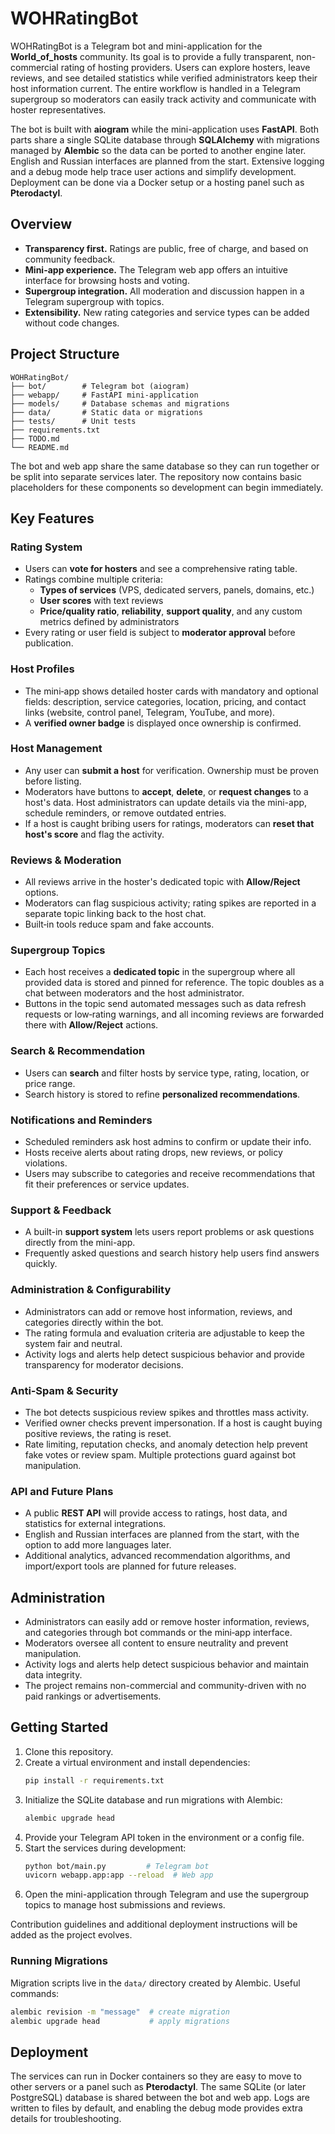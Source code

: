 # WOHRatingBot

WOHRatingBot is a Telegram bot and mini-application for the
**World_of_hosts** community. Its goal is to provide a fully
transparent, non-commercial rating of hosting providers. Users can
explore hosters, leave reviews, and see detailed statistics while
verified administrators keep their host information current. The entire
workflow is handled in a Telegram supergroup so moderators can easily
track activity and communicate with hoster representatives.

The bot is built with **aiogram** while the mini-application uses
**FastAPI**. Both parts share a single SQLite database through
**SQLAlchemy** with migrations managed by **Alembic** so the data can be
ported to another engine later. English and Russian interfaces are
planned from the start. Extensive logging and a debug mode help trace
user actions and simplify development. Deployment can be done via a
Docker setup or a hosting panel such as **Pterodactyl**.

## Overview
- **Transparency first.** Ratings are public, free of charge, and based
  on community feedback.
- **Mini-app experience.** The Telegram web app offers an intuitive
  interface for browsing hosts and voting.
- **Supergroup integration.** All moderation and discussion happen in a
  Telegram supergroup with topics.
- **Extensibility.** New rating categories and service types can be
  added without code changes.

## Project Structure

```
WOHRatingBot/
├── bot/        # Telegram bot (aiogram)
├── webapp/     # FastAPI mini-application
├── models/     # Database schemas and migrations
├── data/       # Static data or migrations
├── tests/      # Unit tests
├── requirements.txt
├── TODO.md
└── README.md
```

The bot and web app share the same database so they can run together or
be split into separate services later.
The repository now contains basic placeholders for these components so development can begin immediately.

## Key Features

### Rating System
- Users can **vote for hosters** and see a comprehensive rating table.
- Ratings combine multiple criteria:
  - **Types of services** (VPS, dedicated servers, panels, domains, etc.)
  - **User scores** with text reviews
  - **Price/quality ratio**, **reliability**, **support quality**, and any
    custom metrics defined by administrators
- Every rating or user field is subject to **moderator approval** before
  publication.

### Host Profiles
- The mini‑app shows detailed hoster cards with mandatory and optional
  fields: description, service categories, location, pricing, and
  contact links (website, control panel, Telegram, YouTube, and more).
- A **verified owner badge** is displayed once ownership is confirmed.

### Host Management
- Any user can **submit a host** for verification. Ownership must be
  proven before listing.
- Moderators have buttons to **accept**, **delete**, or **request
  changes** to a host's data. Host administrators can update details via
  the mini-app, schedule reminders, or remove outdated entries.
- If a host is caught bribing users for ratings, moderators can
  **reset that host's score** and flag the activity.

### Reviews & Moderation
- All reviews arrive in the hoster's dedicated topic with
  **Allow/Reject** options.
- Moderators can flag suspicious activity; rating spikes are reported in
  a separate topic linking back to the host chat.
- Built‑in tools reduce spam and fake accounts.

### Supergroup Topics
- Each host receives a **dedicated topic** in the supergroup where all
  provided data is stored and pinned for reference. The topic doubles as
  a chat between moderators and the host administrator.
- Buttons in the topic send automated messages such as data refresh
  requests or low‑rating warnings, and all incoming reviews are forwarded
  there with **Allow/Reject** actions.

### Search & Recommendation
- Users can **search** and filter hosts by service type, rating,
  location, or price range.
- Search history is stored to refine **personalized recommendations**.

### Notifications and Reminders
- Scheduled reminders ask host admins to confirm or update their info.
- Hosts receive alerts about rating drops, new reviews, or policy
  violations.
- Users may subscribe to categories and receive recommendations that fit
  their preferences or service updates.

### Support & Feedback
- A built-in **support system** lets users report problems or ask
  questions directly from the mini-app.
- Frequently asked questions and search history help users find answers
  quickly.

### Administration & Configurability
- Administrators can add or remove host information, reviews, and
  categories directly within the bot.
- The rating formula and evaluation criteria are adjustable to keep the
  system fair and neutral.
- Activity logs and alerts help detect suspicious behavior and provide
  transparency for moderator decisions.

### Anti‑Spam & Security
- The bot detects suspicious review spikes and throttles mass activity.
- Verified owner checks prevent impersonation. If a host is caught buying
  positive reviews, the rating is reset.
- Rate limiting, reputation checks, and anomaly detection help prevent
  fake votes or review spam. Multiple protections guard against bot
  manipulation.

### API and Future Plans
- A public **REST API** will provide access to ratings, host data, and
  statistics for external integrations.
- English and Russian interfaces are planned from the start,
  with the option to add more languages later.
- Additional analytics, advanced recommendation algorithms, and import/export tools are planned for future releases.

## Administration
- Administrators can easily add or remove hoster information, reviews,
  and categories through bot commands or the mini‑app interface.
- Moderators oversee all content to ensure neutrality and prevent
  manipulation.
- Activity logs and alerts help detect suspicious behavior and maintain
  data integrity.
- The project remains non-commercial and community-driven with no paid
  rankings or advertisements.

## Getting Started
1. Clone this repository.
2. Create a virtual environment and install dependencies:
   ```bash
   pip install -r requirements.txt
   ```
3. Initialize the SQLite database and run migrations with Alembic:
   ```bash
   alembic upgrade head
   ```
4. Provide your Telegram API token in the environment or a config file.
5. Start the services during development:
   ```bash
   python bot/main.py         # Telegram bot
   uvicorn webapp.app:app --reload  # Web app
   ```
6. Open the mini-application through Telegram and use the supergroup
   topics to manage host submissions and reviews.


Contribution guidelines and additional deployment instructions will be
added as the project evolves.

### Running Migrations
Migration scripts live in the `data/` directory created by Alembic. Useful commands:
```bash
alembic revision -m "message"  # create migration
alembic upgrade head           # apply migrations
```

## Deployment
The services can run in Docker containers so they are easy to move to
other servers or a panel such as **Pterodactyl**. The same SQLite (or
later PostgreSQL) database is shared between the bot and web app. Logs
are written to files by default, and enabling the debug mode provides
extra details for troubleshooting.

